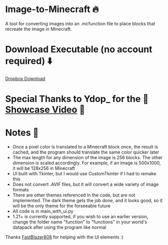 # Image-to-Minecraft 🔥
A tool for converting images into an .mcfunction file to place blocks that recreate the image in Minecraft.

# Download Executable (no account required) ⬇️
[Dropbox Download](https://www.dropbox.com/scl/fi/hhzi6krv1obu86a060418/image_to_minecraft.exe?rlkey=f1g7sxc9vo3gy7b3a8c4yb4c7&st=prryoqua&dl=0)

# Special Thanks to Ydop_ for the 🎉 [Showcase Video](about:blank) 🎉

# Notes 📝
- Once a pixel color is translated to a Minecraft block once, the result is cached, and the program should translate the same color quicker later
- The max length for any dimension of the image is 256 blocks. The other dimension is scaled accordingly. For example, if an image is 500x1000, it will be 128x256 in Minecraft
- UI built with Tkinter, but I would use CustomTkinter if I had to remake this
- Does not convert .AVIF files, but it will convert a wide variety of image formats
- There are other themes referenced in the code, but are not implemented. The dark theme gets the job done, and it looks good, so it will be the only theme for the forseeable future
- All code is in main_with_ui.py
- 1.21+ is currently supported, if you wish to use an earlier version, change the folder name "function" to "functions" in your world's datapack after using the program like normal

Thanks [FastBlazer808](https://www.youtube.com/@fastblazer808) for helping with the UI elements :)
